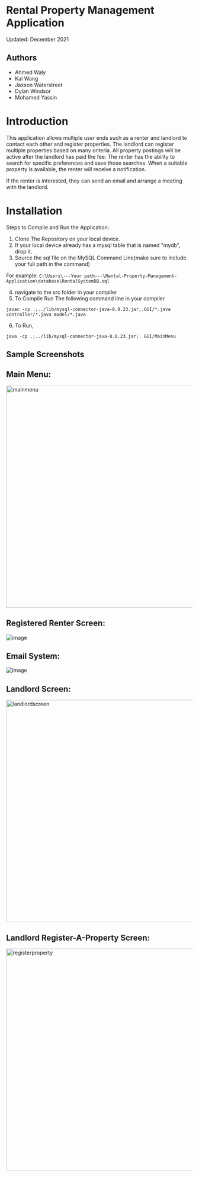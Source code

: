 # Rental Property Management Application

Updated: December 2021

## Authors
* Ahmed Waly
* Kai Wang
* Jaxson Waterstreet
* Dylan Windsor
* Mohamed Yassin

# Introduction

This application allows multiple user ends such as a renter and landlord to contact each other and 
register properties. The landlord can register multiple properties based on many criteria. All property postings will
be active after the landlord has paid the fee. The renter has the ability to search for specific preferences and save those searches. 
When a suitable property is available, the renter will receive a notification. 

If the renter is interested, they can send an email and arrange a meeting with the landlord.

# Installation

Steps to Compile and Run the Application:
  1. Clone The Repository on your local device.
  2. If your local device already has a mysql table that is named "mydb", drop it.
  3. Source the sql file on the MySQL Command Line(make sure to include your full path in the command)

For example:
  ```C:\Users\---Your path---\Rental-Property-Management-Application\database\RentalSystemDB.sql```
  
  4. navigate to the src folder in your compiler
  5. To Compile Run The following command line in your compiler 
  ```
  javac -cp .;../lib/mysql-connector-java-8.0.23.jar;.GUI/*.java controller/*.java model/*.java
  ```
  6. To Run, 
  ```
  java -cp .;../lib/mysql-connector-java-8.0.23.jar;. GUI/MainMenu
  ```

## Sample Screenshots

## Main Menu:
<img width="600" alt="mainmenu" src="https://user-images.githubusercontent.com/77874716/147435179-9a2bd0b4-ab5a-425f-a59d-0e6c7497c7e3.PNG">


## Registered Renter Screen:

![image](https://user-images.githubusercontent.com/73013959/145513919-0062375b-dcca-4802-972f-a5d0be899bb8.png)

## Email System:

![image](https://user-images.githubusercontent.com/73013959/145513939-c49b4bce-4e34-42ad-874e-03ecb87dd385.png)

## Landlord Screen:

<img width="600" alt="landlordscreen" src="https://user-images.githubusercontent.com/77874716/147894177-7aeaacea-cf53-445a-8147-752f6b38771a.PNG">

## Landlord Register-A-Property Screen:

<img width="600" alt="registerproperty" src="https://user-images.githubusercontent.com/77874716/147894136-892dceb4-f3e2-43dd-b236-63fc0af69b12.PNG">


